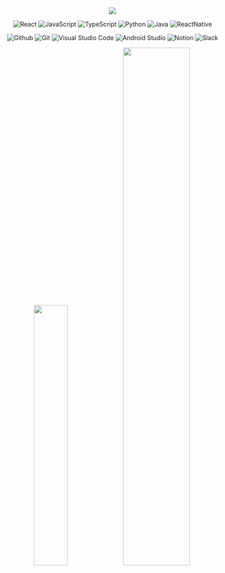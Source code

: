<div align="center">
    <img src="https://capsule-render.vercel.app/api?type=waving&color=0:FBC4F8,100:FAA6F5&height=180&text=ꢭ%20Seohee's%20github%20ꢭ&animation=fadeIn&fontColor=FFFFFF&fontSize=50" />

![React](https://img.shields.io/badge/React-61DAFB?style=for-the-badge&logo=React&logoColor=white)
![JavaScript](https://img.shields.io/badge/JavaScript-F7DF1E.svg?&style=for-the-badge&logo=JavaScript&logoColor=white)
![TypeScript](https://img.shields.io/badge/TypeScript-3178C6.svg?&style=for-the-badge&logo=TypeScript&logoColor=white)
![Python](https://img.shields.io/badge/Python-3776AB.svg?&style=for-the-badge&logo=Python&logoColor=white)
![Java](https://img.shields.io/badge/Java-007396.svg?&style=for-the-badge&logo=OpenJDK&logoColor=white)
![ReactNative](https://img.shields.io/badge/React_Native-20232A?style=for-the-badge&logo=react&logoColor=61DAFB)

![Github](https://img.shields.io/badge/Github-181717?style=for-the-badge&logo=Github&logoColor=white)
![Git](https://img.shields.io/badge/Git-F05032.svg?&style=for-the-badge&logo=Git&logoColor=white)
![Visual Studio Code](https://img.shields.io/badge/Visual%20Studio%20Code-007ACC.svg?&style=for-the-badge&logo=Visual%20Studio%20Code&logoColor=white)
![Android Studio](https://img.shields.io/badge/Android%20Studio-3DDC84.svg?&style=for-the-badge&logo=Android%20Studio&logoColor=white)
![Notion](https://img.shields.io/badge/Notion-000000?style=for-the-badge&logo=Notion&logoColor=white)
![Slack](https://img.shields.io/badge/Slack-4A154B?style=for-the-badge&logo=Slack&logoColor=white)
<br/>
    <div>
        <img src="http://mazassumnida.wtf/api/v2/generate_badge?boj=1015alicia" width="39%" />
        <img src="https://github-readme-activity-graph.vercel.app/graph?username=Seoheeda&theme=react-dark&bg_color=20232a&hide_border=true&line=58A6FF&color=58A6FF" width="55%" />
    </div>
</div>
